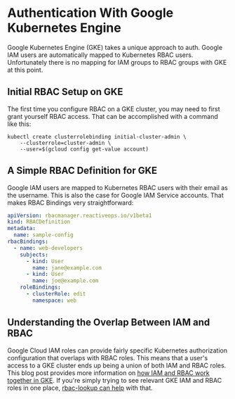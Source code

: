 # Authentication With Google Kubernetes Engine
Google Kubernetes Engine (GKE) takes a unique approach to auth. Google IAM users are automatically mapped to Kubernetes RBAC users. Unfortunately there is no mapping for IAM groups to RBAC groups with GKE at this point.

## Initial RBAC Setup on GKE
The first time you configure RBAC on a GKE cluster, you may need to first grant yourself RBAC access. That can be accomplished with a command like this:

```
kubectl create clusterrolebinding initial-cluster-admin \
    --clusterrole=cluster-admin \
    --user=$(gcloud config get-value account)
```

## A Simple RBAC Definition for GKE
Google IAM users are mapped to Kubernetes RBAC users with their email as the username. This is also the case for Google IAM Service accounts. That makes RBAC Bindings very straightforward:

```yaml
apiVersion: rbacmanager.reactiveops.io/v1beta1
kind: RBACDefinition
metadata:
  name: sample-config
rbacBindings:
  - name: web-developers
    subjects:
      - kind: User
        name: jane@example.com
      - kind: User
        name: joe@example.com
    roleBindings:
      - clusterRole: edit
        namespace: web
```

## Understanding the Overlap Between IAM and RBAC
Google Cloud IAM roles can provide fairly specific Kubernetes authorization configuration that overlaps with RBAC roles. This means that a user's access to a GKE cluster ends up being a union of both IAM and RBAC roles. This blog post provides more information on [how IAM and RBAC work together in GKE](https://medium.com/uptime-99/making-sense-of-kubernetes-rbac-and-iam-roles-on-gke-914131b01922). If you're simply trying to see relevant GKE IAM and RBAC roles in one place, [rbac-lookup can help](https://github.com/FairwindsOps/rbac-lookup) with that.
